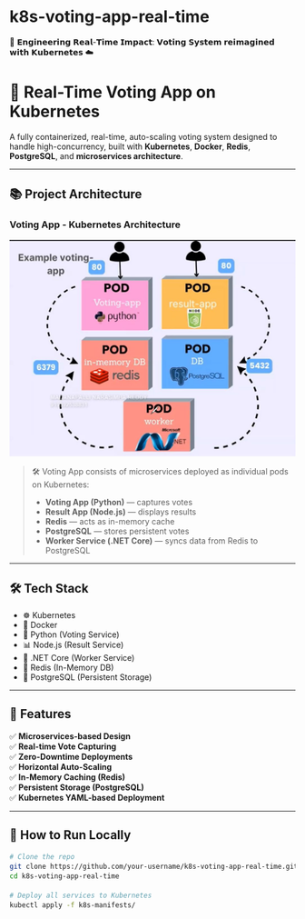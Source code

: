 # k8s-voting-app-real-time
🚀 𝗘𝗻𝗴𝗶𝗻𝗲𝗲𝗿𝗶𝗻𝗴 𝗥𝗲𝗮𝗹-𝗧𝗶𝗺𝗲 𝗜𝗺𝗽𝗮𝗰𝘁: 𝗩𝗼𝘁𝗶𝗻𝗴 𝗦𝘆𝘀𝘁𝗲𝗺 𝗿𝗲𝗶𝗺𝗮𝗴𝗶𝗻𝗲𝗱 𝘄𝗶𝘁𝗵 𝗞𝘂𝗯𝗲𝗿𝗻𝗲𝘁𝗲𝘀 ☁️


# 🚀 Real-Time Voting App on Kubernetes

A fully containerized, real-time, auto-scaling voting system designed to handle high-concurrency, built with **Kubernetes**, **Docker**, **Redis**, **PostgreSQL**, and **microservices architecture**.  

---

## 📚 Project Architecture

### Voting App - Kubernetes Architecture

![Voting App Architecture](https://github.com/laditrinath321/k8s-voting-app-real-time/blob/main/Architecture_diagram.jpeg)

> 🛠 Voting App consists of microservices deployed as individual pods on Kubernetes:
> - **Voting App (Python)** — captures votes
> - **Result App (Node.js)** — displays results
> - **Redis** — acts as in-memory cache
> - **PostgreSQL** — stores persistent votes
> - **Worker Service (.NET Core)** — syncs data from Redis to PostgreSQL


---

## 🛠️ Tech Stack

- ☸️ Kubernetes
- 🐳 Docker
- 🐍 Python (Voting Service)
- 📊 Node.js (Result Service)
- 🔧 .NET Core (Worker Service)
- 🚀 Redis (In-Memory DB)
- 🐘 PostgreSQL (Persistent Storage)

---

## 🚦 Features

✅ **Microservices-based Design**  
✅ **Real-time Vote Capturing**  
✅ **Zero-Downtime Deployments**  
✅ **Horizontal Auto-Scaling**  
✅ **In-Memory Caching (Redis)**  
✅ **Persistent Storage (PostgreSQL)**  
✅ **Kubernetes YAML-based Deployment**

---

## 🚀 How to Run Locally

```bash
# Clone the repo
git clone https://github.com/your-username/k8s-voting-app-real-time.git
cd k8s-voting-app-real-time

# Deploy all services to Kubernetes
kubectl apply -f k8s-manifests/
